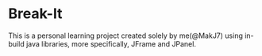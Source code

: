 # Break-It

This is a personal learning project created solely by me(@MakJ7) using in-build java libraries, more specifically, JFrame and JPanel.
